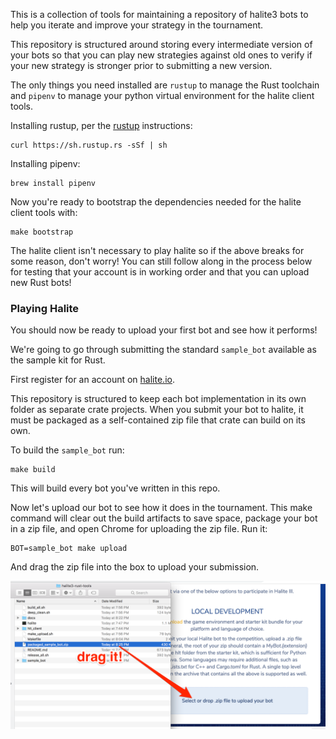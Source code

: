 This is a collection of tools for maintaining a repository of halite3 bots to
help you iterate and improve your strategy in the tournament.

This repository is structured around storing every intermediate version of your
bots so that you can play new strategies against old ones to verify if your new
strategy is stronger prior to submitting a new version.

The only things you need installed are `rustup` to manage the Rust toolchain and `pipenv` to manage your python virtual environment for the halite client tools.

Installing rustup, per the [rustup](https://rustup.rs/) instructions:

```
curl https://sh.rustup.rs -sSf | sh
```

Installing pipenv:

```
brew install pipenv
```


Now you're ready to bootstrap the dependencies needed for the halite client tools with:

```
make bootstrap
```

The halite client isn't necessary to play halite so if the above breaks for some
reason, don't worry! You can still follow along in the process below for testing
that your account is in working order and that you can upload new Rust bots!


### Playing Halite

You should now be ready to upload your first bot and see how it performs!

We're going to go through submitting the standard `sample_bot` available as the
sample kit for Rust.

First register for an account on [halite.io](https://halite.io/).

This repository is structured to keep each bot implementation in its own folder
as separate crate projects. When you submit your bot to halite, it must be
packaged as a self-contained zip file that crate can build on its own.

To build the `sample_bot` run:

```
make build
```

This will build every bot you've written in this repo.

Now let's upload our bot to see how it does in the tournament.  This make
command will clear out the build artifacts to save space, package your bot in a
zip file, and open Chrome for uploading the zip file.  Run it:

```
BOT=sample_bot make upload
```

And drag the zip file into the box to upload your submission.

![Drag to upload](/docs/images/upload.drag.png)
